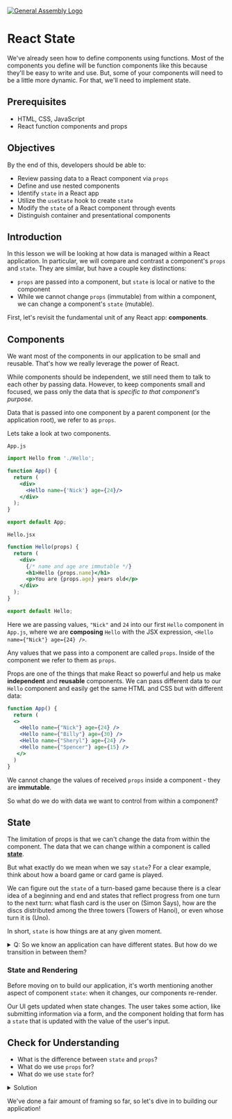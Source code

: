 [![General Assembly Logo](https://camo.githubusercontent.com/1a91b05b8f4d44b5bbfb83abac2b0996d8e26c92/687474703a2f2f692e696d6775722e636f6d2f6b6538555354712e706e67)](https://generalassemb.ly/education/web-development-immersive)

# React State

We've already seen how to define components using functions. Most of the
components you define will be function components like this because they'll be
easy to write and use. But, some of your components will need to be a little
more dynamic. For that, we'll need to implement state.

## Prerequisites

- HTML, CSS, JavaScript
- React function components and props

## Objectives

By the end of this, developers should be able to:

- Review passing data to a React component via `props`
- Define and use nested components
- Identify `state` in a React app
- Utilize the `useState` hook to create `state`
- Modify the `state` of a React component through events
- Distinguish container and presentational components

## Introduction

In this lesson we will be looking at how data is managed within a React
application. In particular, we will compare and contrast a component's `props`
and `state`. They are similar, but have a couple key distinctions:

- `props` are passed into a component, but `state` is local or native to the
  component
- While we cannot change `props` (immutable) from within a component, we can
  change a component's `state` (mutable).

First, let's revisit the fundamental unit of any React app: **components**.

## Components

We want most of the components in our application to be small and reusable.
That's how we really leverage the power of React.

While components should be independent, we still need them to talk to each other
by passing data. However, to keep components small and focused, we pass only the
data that is _specific to that component's purpose_.

Data that is passed into one component by a parent component (or the application
root), we refer to as `props`.

Lets take a look at two components.

`App.js`

```jsx
import Hello from './Hello';

function App() {
  return (
    <div>
      <Hello name={'Nick'} age={24}/>
    </div>
  );
}

export default App;
```

`Hello.jsx`
```jsx
function Hello(props) {
  return (
    <div>
      {/* name and age are immutable */}
      <h1>Hello {props.name}</h1>
      <p>You are {props.age} years old</p>
    </div>
  );
}

export default Hello;
```

Here we are passing values, `"Nick"` and `24` into our first `Hello` component
in `App.js`, where we are **composing** `Hello` with the JSX expression,
`<Hello name={"Nick"} age={24} />`.

Any values that we pass into a component are called `props`. Inside of the
component we refer to them as `props`.

Props are one of the things that make React so powerful and help us make
**independent** and **reusable** components. We can pass different data to our
`Hello` component and easily get the same HTML and CSS but with different data:

```jsx
function App() {
  return (
  <>
    <Hello name={"Nick"} age={24} />
    <Hello name={"Billy"} age={30} />
    <Hello name={"Sheryl"} age={24} />
    <Hello name={"Spencer"} age={15} />
   </>
  )
}
```

We cannot change the values of received `props` inside a component - they are
**immutable**.

So what do we do with data we want to control from within a component?

## State

The limitation of props is that we can't change the data from within the
component. The data that we can change within a component is called
**[state](https://reactjs.org/docs/state-and-lifecycle.html)**.

But what exactly do we mean when we say `state`? For a clear example, think
about how a board game or card game is played. 

We can figure out the `state` of a turn-based game because there is a clear idea
of a beginning and end and states that reflect progress from one turn to the
next turn: what flash card is the user on (Simon Says), how are the discs distributed among the three towers (Towers of Hanoi), or even whose turn it is (Uno).

In short, `state` is how things are at any given moment.

<details>
  <summary>Q: So we know an application can have different states. But how do we transition in between them?</summary>

> A: Events! (or user actions/input)

</details>

### State and Rendering

Before moving on to build our application, it's worth mentioning another aspect
of component `state`: when it changes, our components re-render.

Our UI gets updated when state changes. The user takes some action, like
submitting information via a form, and the component holding that form has a
`state` that is updated with the value of the user's input.

## Check for Understanding

- What is the difference between `state` and `props`?
- What do we use `props` for?
- What do we use `state` for?

<details>
<summary>Solution</summary>
- State is mutable and is designed to be passed to and from components and allows you to share information</br>
- To store information that is specific to a component and that you don't intend to change </br>
</details>

We've done a fair amount of framing so far, so let's dive in to building our
application!
